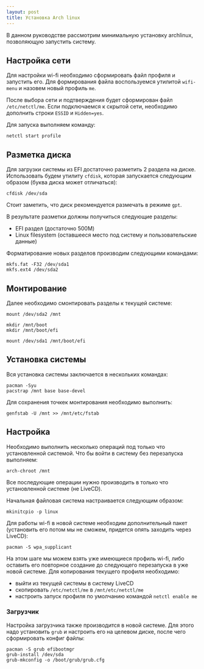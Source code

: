 ```yaml
---
layout: post
title: Установка Arch linux
---
```


В данном руководстве рассмотрим минимальную установку archlinux, позволяющую запустить систему.

## Настройка сети

Для настройки wi-fi необходимо сформировать файл профиля и запустить его. Для формирования файла воспользуемся утилитой `wifi-menu` и назовем новый профиль `me`.

После выбора сети и подтверждения будет сформирован файл `/etc/netctl/me`. Если подключаемся к скрытой сети, необходимо дополнить строки `ESSID` и `Hidden=yes`.

Для запуска выполняем команду:

```
netctl start profile
```

## Разметка диска

Для загрузки системы из EFI достаточно разметить 2 раздела на диске. Использовать будем утилиту `cfdisk`, которая запускается следующим образом (буква диска может отличаться):

```
cfdisk /dev/sda
```

Стоит заметить, что диск рекомендуется размечать в режиме `gpt`.

В результате разметки должны получиться следующие разделы:
  * EFI раздел (достаточно 500M)
  * Linux filesystem (оставшееся место под систему и пользовательские данные)

Форматирование новых разделов производим следующими командами:

```
mkfs.fat -F32 /dev/sda1
mkfs.ext4 /dev/sda2
```

## Mонтирование

Далее необходимо смонтировать разделы к текущей системе:

```
mount /dev/sda2 /mnt

mkdir /mnt/boot
mkdir /mnt/boot/efi

mount /dev/sda1 /mnt/boot/efi
```

## Установка системы

Вся установка системы заключается в нескольких командах:

```
pacman -Syu
pacstrap /mnt base base-devel
```

Для сохранения точкек монтирования необходимо выполнить:

```
genfstab -U /mnt >> /mnt/etc/fstab
```

## Настройка

Необходимо выполнить несколько операций под только что установленной системой. Что бы войти в систему без перезапуска выполняем:

```
arch-chroot /mnt
```

Все последующие операции нужно производить в только что установленной системе (не LiveCD).

Начальная файловая система настраивается следующим образом:

```
mkinitcpio -p linux
```

Для работы wi-fi в новой системе необходим дополнительный пакет (установить его потом мы не сможем, придется опять заходить через LiveCD):

```
pacman -S wpa_supplicant
```

На этом шаге мы можем взять уже имеющиеся профиль wi-fi, либо оставить его повторное создание до следующего перезапуска в уже новой системе. Для копирования текущего профиля необходимо:
  * выйти из текущей системы в систему LiveCD
  * скопировать `/etc/netctl/me` в `/mnt/etc/netctl/me`
  * настроить запуск профиля по умолчанию командой `netctl enable me`

### Загрузчик

Настройка загрузчика также производится в новой системе. Для этого надо установить `grub` и настроить его на целевом диске, после чего сформировать конфиг файлы:

```
pacman -S grub efibootmgr
grub-install /dev/sda
grub-mkconfig -o /boot/grub/grub.cfg
```
